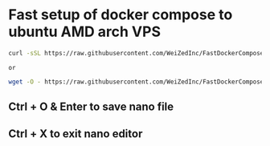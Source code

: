# Fast setup of docker compose to ubuntu AMD arch VPS
```bash
curl -sSL https://raw.githubusercontent.com/WeiZedInc/FastDockerComposeSetup/refs/heads/main/setup.sh | bash
```
`or`
```bash
wget -O - https://raw.githubusercontent.com/WeiZedInc/FastDockerComposeSetup/refs/heads/main/setup.sh | bash
```

## Ctrl + O & Enter to save nano file
## Ctrl + X to exit nano editor
